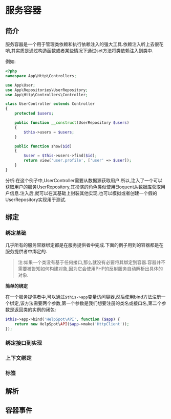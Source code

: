 # 服务容器

## 简介

服务容器是一个用于管理类依赖和执行依赖注入的强大工具.依赖注入听上去很花哨,其实质是通过构造函数或者某些情况下通过set方法将类依赖注入到类中.

例如:

```php
<?php
namespace App\Http\Controllers;

use App\User;
use App\Repositories\UserRepository;
use App\Http\Controllers\Controller;

class UserController extends Controller
{
    protected $users;

    public function __construct(UserRepository $users)
    {
        $this->users = $users;
    }

    public function show($id)
    {
        $user = $this->users->find($id);
        return view('user.profile', ['user' => $user]);
    }
}
```

分析:在这个例子中,UserController需要从数据源获取用户.所以,注入了一个可以获取用户的服务UserRepository,其扮演的角色类似使用Eloquent从数据库获取用户信息.注入后,就可以在其基础上封装其他实现,也可以模拟或者创建一个假的UserRepository实现用于测试.

## 绑定

### **绑定基础**

几乎所有的服务容器绑定都是在服务提供者中完成.下面的例子用到的容器都是在服务提供者中绑定的.

> 注:如果一个类没有基于任何接口,那么就没有必要将其绑定到容器.容器并不需要被告知如何构建对象,因为它会使用PHP的反射服务自动解析出具体的对象.

**简单的绑定**

在一个服务提供者中,可以通过`$this->app`变量访问容器,然后使用bind方法注册一个绑定,该方法需要两个参数,第一个参数是我们想要注册的类名或接口名,第二个参数是返回类的实例的闭包:

```php
$this->app->bind('HelpSpot\API', function ($app) {
    return new HelpSpot\API($app->make('HttpClient'));
});
```

### **绑定接口到实现**

### **上下文绑定**

### **标签**

## 解析

## 容器事件

